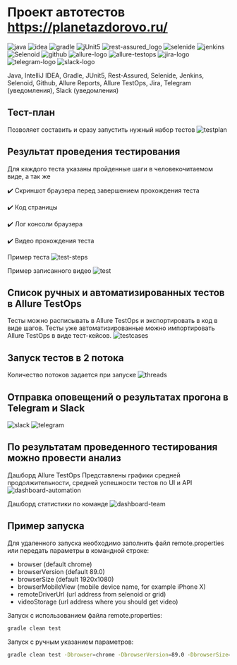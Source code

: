 # Проект автотестов https://planetazdorovo.ru/

![java](https://user-images.githubusercontent.com/46926736/125160894-01fb9980-e188-11eb-956c-4dbf77339d15.png)
![idea](https://user-images.githubusercontent.com/46926736/125160909-0922a780-e188-11eb-8b82-03b8d48be750.png)
![gradle](https://user-images.githubusercontent.com/46926736/125160914-0aec6b00-e188-11eb-8d78-792dc4fda636.png)
![jUnit5](https://user-images.githubusercontent.com/46926736/125160917-0d4ec500-e188-11eb-9986-790638982928.png)
![rest-assured_logo](https://user-images.githubusercontent.com/46926736/125160921-1049b580-e188-11eb-8465-5b63fbb13d78.png)
![selenide](https://user-images.githubusercontent.com/46926736/125160924-12137900-e188-11eb-91fa-28f828336d5c.png)
![jenkins](https://user-images.githubusercontent.com/46926736/125160927-13dd3c80-e188-11eb-9349-5ab09a4f27ee.png)
![Selenoid](https://user-images.githubusercontent.com/46926736/125160928-150e6980-e188-11eb-9a08-0394fa8bd425.png)
![github](https://user-images.githubusercontent.com/46926736/125160932-18095a00-e188-11eb-9b1a-3ebcf63dab1f.png)
![allure-logo](https://user-images.githubusercontent.com/46926736/125160934-1b9ce100-e188-11eb-8891-5dc8a4ba2308.png)
![allure-testops](https://user-images.githubusercontent.com/46926736/125160973-5d2d8c00-e188-11eb-8537-730ff6ea5e26.png)
![jira-logo](https://user-images.githubusercontent.com/46926736/125160975-63236d00-e188-11eb-8615-6ef6ba29ac9d.png)
![telegram-logo](https://user-images.githubusercontent.com/46926736/125160976-6585c700-e188-11eb-8eae-eb426e581d2f.png)
![slack-logo](https://user-images.githubusercontent.com/46926736/125160979-66b6f400-e188-11eb-98fc-721c06a4c8dd.png)

Java, IntelliJ IDEA, Gradle, JUnit5, Rest-Assured, Selenide, Jenkins, Selenoid, Github, Allure Reports, Allure TestOps, Jira, Telegram (уведомления), Slack (уведомления)

## Тест-план 
Позволяет составить и сразу запустить нужный набор тестов
![testplan](https://user-images.githubusercontent.com/46926736/125159293-3880e680-e17f-11eb-8132-b25bd10b3832.png)

## Результат проведения тестирования
Для каждого теста указаны пройденные шаги в человекочитаемом виде, а так же 

:heavy_check_mark: Скриншот браузера перед завершением прохождения теста

:heavy_check_mark: Код страницы

:heavy_check_mark: Лог консоли браузера

:heavy_check_mark: Видео прохождения теста

Пример теста
![test-steps](https://user-images.githubusercontent.com/46926736/125159663-6f57fc00-e181-11eb-9bb7-c81c181abade.png)

Пример записанного видео
![test](https://user-images.githubusercontent.com/46926736/125159635-4cc5e300-e181-11eb-9214-ceec9616ff0c.gif)

## Список ручных и автоматизированных тестов в Allure TestOps
Тесты можно расписывать в Allure TestOps и экспортировать в код в виде шагов. Тесты уже автоматизированные можно импортировать Allure TestOps в виде тест-кейсов.
![testcases](https://user-images.githubusercontent.com/46926736/125159323-5f3f1d00-e17f-11eb-8600-804755bd6cb8.png)

##  Запуск тестов в 2 потока
Количество потоков задается при запуске
![threads](https://user-images.githubusercontent.com/46926736/125159335-6e25cf80-e17f-11eb-9afa-e1b9bcdb9418.png)

## Отправка оповещений о результатах прогона в Telegram и Slack
![slack](https://user-images.githubusercontent.com/46926736/125159278-2606ad00-e17f-11eb-9de3-62d2cb229e5d.png)
![telegram](https://user-images.githubusercontent.com/46926736/125159286-3159d880-e17f-11eb-9fb9-ced2f844f6bb.png)

## По результатам проведенного тестирования можно провести анализ
Дашборд Allure TestOps 
Представлены графики средней продолжительности, средней успешности тестов по UI и API
![dashboard-automation](https://user-images.githubusercontent.com/46926736/125159705-aa5a2f80-e181-11eb-8640-f544e5c66fcf.png)

Дашборд статистики по команде
![dashboard-team](https://user-images.githubusercontent.com/46926736/125159711-b34b0100-e181-11eb-8342-5e9d74f21ab6.png)

## Пример запуска
Для удаленного запуска необходимо заполнить файл remote.properties или передать параметры в командной строке:

* browser (default chrome)
* browserVersion (default 89.0)
* browserSize (default 1920x1080)
* browserMobileView (mobile device name, for example iPhone X)
* remoteDriverUrl (url address from selenoid or grid)
* videoStorage (url address where you should get video)

Запуск с использованием файла remote.properties:
```bash
gradle clean test
```

Запуск с ручным указанием параметров:
```bash
gradle clean test -Dbrowser=chrome -DbrowserVersion=89.0 -DbrowserSize=1920x1080 -DbrowserMobileView= -DremoteDriverUrl=selenoid.autotests.cloud -DremoteDriverUser=user1 -DremoteDriverPassword=1234 -DvideoStorage=https://selenoid.autotests.cloud/video/ -Dthreads=2
```


